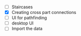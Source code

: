 - [ ] Staircases
- [x] Creating cross part connections
- [ ] UI for pathfinding
- [ ] desktop UI
- [ ] Import the data